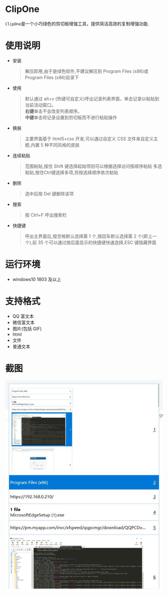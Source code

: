 # ClipOne

`ClipOne`是一个小巧绿色的剪切板增强工具，提供简洁高效的复制增强功能.

# 使用说明

- 安装
  > 解压即用,由于是绿色软件,不建议解压到 Program Files (x86)或 Program Files (x86)目录下
- 使用
  > 默认通过 alt+v (热键可自定义)呼出记录列表界面，单击记录以粘贴到当前活动窗口。
  <br>**右键**单击不会改变列表顺序。
  <br>**中键**单击将记录设置到剪切板而不进行粘贴操作
- 换肤
  > 主要界面基于 html5+css 开发,可以通过自定义 CSS 文件来自定义主题,内置 5 种不同风格的皮肤
- 连续粘贴
  > 范围粘贴,按住 Shift 键选择起始项则可以根据选择访问按顺序粘贴
  > 多选粘贴,按住Ctrl键选择多项,将按选择顺序依次粘贴
- 删除
  > 选中后按 Del 键删除该项
- 搜索
  > 按 Ctrl+F 呼出搜索栏
- 快捷键
  > 呼出主界面后,按空格默认选择第 1 个,按回车默认选择第 2 个(即上一个),前 35 个可以通过按后面显示的快捷键快速选择,ESC 键隐藏界面

# 运行环境

- windows10 1803 及以上

# 支持格式

- QQ 富文本
- 微信富文本
- 图片(包括 GIF)
- html
- 文件
- 普通文本

# 截图

![截图](https://raw.githubusercontent.com/silentmoooon/ClipOne/master/image.jpg)
